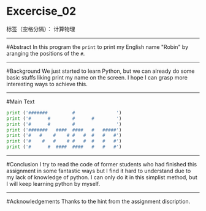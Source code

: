# Excercise_02

标签（空格分隔）： 计算物理

---
#Abstract
In this program the `print` to print my English name "Robin" by aranging the positions of the `#`.

---
#Background
We just started to learn Python, but we can already do some basic stuffs liking print my name on the  screen. I hope I can grasp more interesting ways to achieve this. 

---
#Main Text
```python
print ('#######         #               ')
print ('#      #        #      #        ')
print ('#      #        #               ')
print ('#######   ####  ####   #   #####')
print ('#   #    #    # #   #  #   #   #')
print ('#    #   #    # #   #  #   #   #')
print ('#      #  ####  ####   #   #   #')
```

---
#Conclusion
I try to read the code of former students who had finished this assignment in some fantastic ways but I find it hard to understand due to my lack of knowledge of python. I can only do it in this simplist method, but I will keep learning python by myself.

---
#Acknowledgements
Thanks to the hint from the assignment discription.





